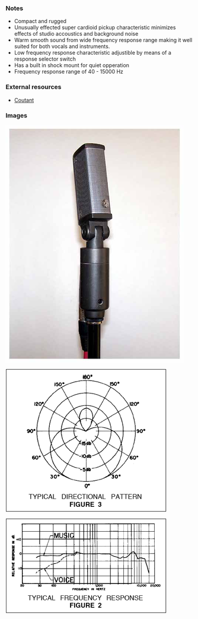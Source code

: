 ### Notes
- Compact and rugged
- Unusually effected super cardioid pickup characteristic minimizes effects of studio accoustics and background noise
- Warm smooth sound from wide frequency response range making it well suited for both vocals and instruments.
- Low frequency response characteristic adjustible by means of a response selector switch
- Has a built in shock mount for quiet opperation
- Frequency response range of 40 - 15000 Hz

### External resources
- [Coutant](https://www.coutant.org/sm33/index.html)

### Images

![](../images/sm33a.jpg)

![](../images/sm33polr.png)

![](../images/sm33freq.png)
